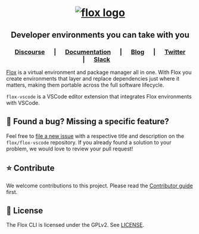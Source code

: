 <h1 align="center">
  <a href="https://flox.dev" target="_blank">
    <picture>
      <source media="(prefers-color-scheme: dark)"  srcset="assets/flox-logo-white-on-black.png" />
      <source media="(prefers-color-scheme: light)" srcset="assets/flox-logo-black-on-white.png" />
      <img src="assets//flox-logo-black-on-white.png" alt="flox logo" />
    </picture>
  </a>
</h1>

<h2 align="center">
  Developer environments you can take with you
</h2>

<h3 align="center">
   &emsp;
   <a href="https://discourse.flox.dev"><b>Discourse</b></a>
   &emsp; | &emsp; 
   <a href="https://flox.dev/docs"><b>Documentation</b></a>
   &emsp; | &emsp; 
   <a href="https://flox.dev/blog"><b>Blog</b></a>
   &emsp; | &emsp;  
   <a href="https://twitter.com/floxdevelopment"><b>Twitter</b></a>
   &emsp; | &emsp; 
   <a href="https://go.flox.dev/slack"><b>Slack</b></a>
   &emsp;
</h3>

[Flox][website] is a virtual environment and package manager all in one. With
Flox you create environments that layer and replace dependencies just where it
matters, making them portable across the full software lifecycle.

`flox-vscode` is a VSCode editor extension that integrates Flox environments
with VSCode.

<!-- TODO: List features (with screenshots) -->

## 🤝 Found a bug? Missing a specific feature?

Feel free to [file a new issue][new-issue] with a respective title and
description on the `flox/flox-vscode` repository. If you already found a
solution to your problem, we would love to review your pull request!

## ⭐️ Contribute

We welcome contributions to this project. Please read the [Contributor
guide](./CONTRIBUTING.md) first.

## 🪪 License

The Flox CLI is licensed under the GPLv2. See [LICENSE](./LICENSE).


[website]: https://flox.dev
[new-issue]: https://github.com/flox/flox-vscode/issues/new/choose
